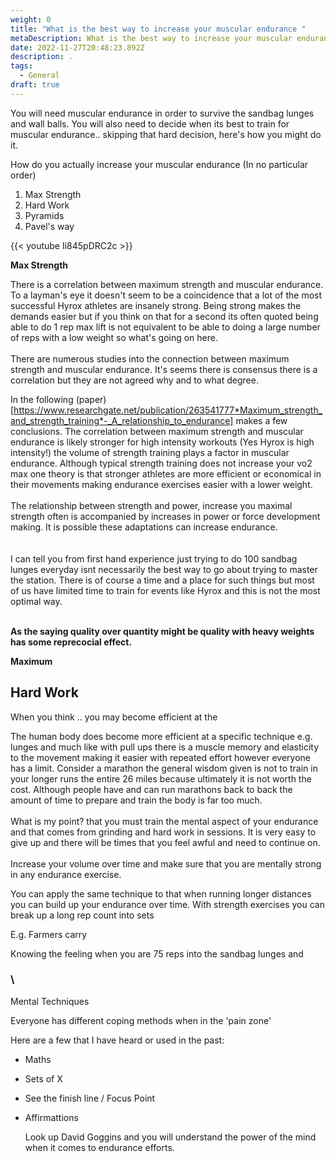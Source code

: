 ```yaml
---
weight: 0
title: "What is the best way to increase your muscular endurance "
metaDescription: What is the best way to increase your muscular endurance
date: 2022-11-27T20:48:23.892Z
description: .
tags:
  - General
draft: true
---
```

You will need muscular endurance in order to survive the sandbag lunges and wall balls. You will also need to decide when its best to train for muscular endurance.. skipping that hard decision, here's how you might do it.

How do you actually increase your muscular endurance (In no particular order)

1. Max Strength
2. Hard Work
3. Pyramids
4. Pavel's way

{{< youtube Ii845pDRC2c >}}

**Max Strength**

There is a correlation between maximum strength and muscular endurance. To a layman's eye it doesn't seem to be a coincidence that a lot of the most successful Hyrox athletes are insanely strong. Being strong makes the demands easier but if you think on that for a second its often quoted being able to do 1 rep max lift is not equivalent to be able to doing a large number of reps with a low weight so what's going on here.\
\
There are numerous studies into the connection between maximum strength and muscular endurance. It's seems there is consensus there is a correlation but they are not agreed why and to what degree. 

In the following (paper)[https://www.researchgate.net/publication/263541777*Maximum_strength_and_strength_training*-_A_relationship_to_endurance] makes a few conclusions. The correlation between maximum strength and muscular endurance is likely stronger for high intensity workouts (Yes Hyrox is high intensity!) the volume of strength training plays a factor in muscular endurance.  Although typical strength training does not increase your vo2 max one theory is that stronger athletes are more efficient or economical in their movements making endurance exercises easier with a lower weight. \
\
The relationship between strength and power, increase you maximal strength often is accompanied by increases in power or force development making. It is possible these adaptations can increase endurance.\
\
\
I can tell you from first hand experience just trying to do 100 sandbag lunges everyday isnt necessarily the best way to go about trying to master the station. There is of course a time and a place for such things but most of us have limited time to train for events like Hyrox and this is not the most optimal way.

\
**As the saying quality over quantity might be quality with heavy weights has some reprecocial effect.** 

**Maximum**







## **Hard Work** 

When you think .. you may become efficient at the

The human body does become more efficient at a specific technique e.g. lunges and much like with pull ups there is a muscle memory and elasticity to the movement making it easier with repeated effort however everyone has a limit.  Consider a marathon the general wisdom given is not to train in your longer runs the entire 26 miles because ultimately it is not worth the cost. Although people have and can run marathons back to back the amount of time to prepare and train the body is far too much. \
\
What is my point? that you must train the mental aspect of your endurance and that comes from grinding and hard work in sessions. It is very easy to give up and there will be times that you feel awful and need to continue on.  \
\
Increase your volume over time and make sure that you are mentally strong in any endurance exercise.

You can apply the same technique to that when running longer distances you can build up your endurance over time. With strength exercises you can break up a long rep count into sets 



E.g. Farmers carry 



Knowing the feeling when you are 75 reps into the sandbag lunges and 





### \
Mental Techniques

Everyone has different coping methods when in the 'pain zone'

Here are a few that I have heard or used in the past:



* Maths
* Sets of X 
* See the finish line / Focus Point


* Affirmattions 

  Look up David Goggins and you will understand the power of the mind when it comes to endurance efforts.